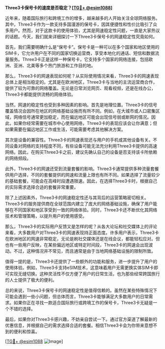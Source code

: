 **Three3卡保号卡的速度是否稳定？[[TG💪+ @esim1088](https://t.me/s/esim1088)]**

近年来，随着国际旅行和跨境工作的增多，越来越多的人开始关注全球网络服务。其中，Three3卡作为一款支持多国漫游的保号卡，因其便捷性和性价比吸引了众多用户。然而，对于这款卡的使用体验，尤其是网速稳定性问题，一直是大家热议的话题。今天，我们就来详细探讨一下Three3卡保号卡的网速稳定性究竟如何。

首先，我们需要明确什么是“保号卡”。保号卡是一种可以在多个国家和地区使用的SIM卡，它允许用户在不同的国家切换运营商，享受本地化的通话、短信和数据流量服务。Three3卡正是这样一种保号卡，它支持多个国家的网络连接，包括欧洲、亚洲、北美等多个热门旅游和工作目的地。

那么，Three3卡的网速表现如何呢？从实际使用情况来看，Three3卡的网速表现总体上是相当稳定的。尤其是在欧洲地区，Three3卡与当地的主流运营商合作，提供了较为可靠的网络覆盖。无论是日常浏览网页、观看视频，还是在线办公，Three3卡都能提供流畅的网络体验。

当然，网速的稳定性也受到多种因素的影响。首先是地理位置。Three3卡的信号覆盖情况会因所在地区的网络基础设施而有所不同。例如，在大城市或人口密集区域，网络信号通常更加稳定，而在偏远地区可能会出现信号弱或断网的情况。因此，如果你经常需要在城市中心使用网络，Three3卡的表现应该会让你满意；但如果需要在偏远地区工作或生活，可能需要考虑其他解决方案。

其次是设备的兼容性。Three3卡的网速表现还与用户的手机或其他设备有关。不同设备对网络的支持程度不同，有些设备可能无法充分利用Three3卡提供的高速网络。因此，在购买Three3卡之前，建议先确认自己的设备是否支持该卡所依赖的网络频段。

此外，Three3卡的网速还受到流量套餐的影响。Three3卡通常提供多种流量套餐供用户选择，不同的套餐提供的网速和流量上限也有所不同。如果选择了流量较少的基础套餐，可能会在高峰时段遭遇限速。因此，在选择Three3卡时，根据自己的实际需求选择合适的套餐非常重要。

除了上述因素外，Three3卡的网速稳定性还与其背后的运营策略密切相关。Three3卡的服务提供商在全球范围内建立了庞大的网络基础设施，确保了用户能够在不同国家和地区享受到一致的网络体验。同时，Three3卡还不断优化其网络技术和管理策略，以提升用户的使用感受。

那么，Three3卡的实际用户反馈又是怎样的呢？从各大论坛和社交媒体上的评论来看，大多数用户对Three3卡的网速表现持正面态度。许多用户表示，Three3卡在欧洲地区的网速非常稳定，无论是刷社交媒体还是在线会议，都能轻松应对。但也有一些用户反映，在某些偏远地区或特定时间段，Three3卡的网速会出现波动。不过，这种情况并不常见，而且通常是由于当地网络基础设施的限制所致。

值得一提的是，Three3卡还提供了一些额外的功能和服务，进一步提升了用户的使用体验。例如，Three3卡支持eSIM技术，这意味着用户无需更换实体SIM卡即可实现无缝切换。这种灵活性不仅方便了用户的日常生活，也为那些经常跨国旅行的人士提供了极大的便利。

总的来说，Three3卡保号卡的网速稳定性是值得信赖的。虽然在某些特殊情况下可能会遇到一些小问题，但总体而言，Three3卡能够满足大多数用户的日常需求。如果你正在寻找一款适合国际旅行或跨境工作的保号卡，Three3卡无疑是一个不错的选择。

最后，如果你对Three3卡感兴趣，不妨亲自尝试一下。通过官方渠道了解最新的优惠信息，并根据自己的需求选择合适的套餐。相信Three3卡会为你带来意想不到的便利和惊喜。

[[TG💪+ @esim1088](https://t.me/s/esim1088) ![Image](https://i.postimg.cc/4NQfJmqS/Snipaste-2025-05-13-00-14-12.png)]